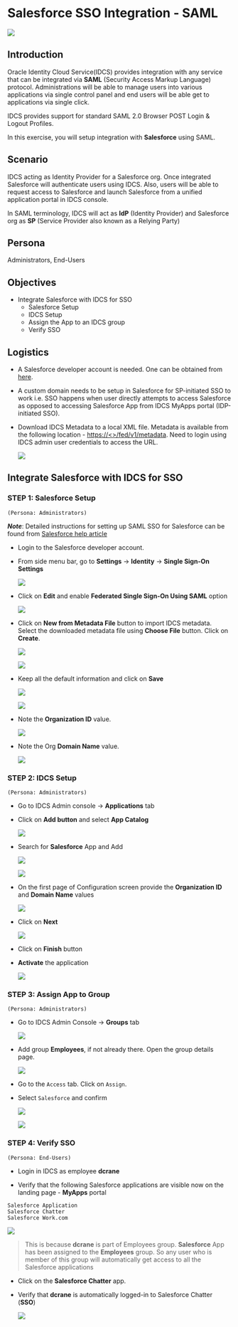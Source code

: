 # Salesforce SSO Integration - SAML

![](images/2/header.png)

## Introduction

Oracle Identity Cloud Service(IDCS) provides integration with any service that can be integrated via **SAML** (Security Access Markup Language) protocol. Administrations will be able to manage users into various applications via single control panel and end users will be able get to applications via single click.

IDCS provides support for standard SAML 2.0 Browser POST Login & Logout Profiles.

In this exercise, you will setup integration with **Salesforce** using SAML.

## Scenario

IDCS acting as Identity Provider for a Salesforce org. Once integrated Salesforce will authenticate users using IDCS. Also, users will be able to request access to Salesforce and launch Salesforce from a unified application portal in IDCS console.

In SAML terminology, IDCS will act as **IdP** (Identity Provider) and Salesforce org as **SP** (Service Provider also known as a Relying Party)

## Persona

Administrators, End-Users

## Objectives


- Integrate Salesforce with IDCS for SSO
	- Salesforce Setup
	- IDCS Setup
	- Assign the App to an IDCS group
	- Verify SSO

## Logistics

- A Salesforce developer account is needed. One can be obtained from [here](https://developer.salesforce.com/signup?d=70130000000td6N).

- A custom domain needs to be setup in Salesforce for SP-initiated SSO to work i.e. SSO happens when user directly attempts to access Salesforce as opposed to accessing Salesforce App from IDCS MyApps portal (IDP-initiated SSO).


- Download IDCS Metadata to a local XML file. Metadata is available from the following location - [https://<<IDCSHOST>>/fed/v1/metadata](). Need to login using IDCS admin user credentials to access the URL.

	![](images/2/IA-SAML-1.png)
	
	
## Integrate Salesforce with IDCS for SSO
	
### **STEP 1**: Salesforce Setup

`(Persona: Administrators)`

**_Note_**: Detailed instructions for setting up SAML SSO for Salesforce can be found from [Salesforce help article](https://help.salesforce.com/articleView?id=sso_saml.htm&type=5)


- Login to the Salesforce developer account.

- From side menu bar, go to **Settings** -> **Identity** -> **Single Sign-On Settings**

	![](images/2/IA-SAML-2.png)

- Click on **Edit** and enable **Federated Single Sign-On Using SAML** option

	![](images/2/IA-SAML-3.png)

- Click on **New from Metadata File** button to import IDCS metadata. Select the downloaded metadata file using **Choose File** button. Click on **Create**.

	![](images/2/IA-SAML-4.png)
	
	![](images/2/IA-SAML-5.png)

- Keep all the default information and click on **Save**

	![](images/2/IA-SAML-6.png)
	
	![](images/2/IA-SAML-7.png)

- Note the **Organization ID** value.

	![](images/2/IA-SAML-8.png)

- Note the Org **Domain Name** value.

	![](images/2/IA-SAML-9.png)
	
### **STEP 2**: IDCS Setup

`(Persona: Administrators)`

- Go to IDCS Admin console -> **Applications** tab

- Click on **Add button** and select **App Catalog**

	![](images/2/IA-SAML-10.png)

- Search for **Salesforce** App and Add 

	![](images/2/IA-SAML-11.png)
	
	![](images/2/IA-SAML-12.png)


- On the first page of Configuration screen provide the **Organization ID** and **Domain Name** values

	![](images/2/IA-SAML-14.png)

- Click on **Next** 

	![](images/2/IA-SAML-15.png)

- Click on **Finish** button  

- **Activate** the application 

	![](images/2/IA-SAML-16.png)

### **STEP 3**: Assign App to Group

`(Persona: Administrators)`

- Go to IDCS Admin Console -> **Groups** tab 

	![](images/2/IA-SAML-17.png)

- Add group **Employees**, if not already there. Open the group details page.

	![](images/2/IA-SAML-18.png)

- Go to the `Access` tab. Click on `Assign`. 

- Select `Salesforce` and confirm 

	![](images/2/IA-SAML-19.png)
	
	![](images/2/IA-SAML-20.png)
	
	
### **STEP 4**: Verify SSO

`(Persona: End-Users)`

- Login in IDCS as employee **dcrane**
		
- Verify that the following Salesforce applications are visible now on the landing page - **MyApps** portal

```
Salesforce Application
Salesforce Chatter
Salesforce Work.com
```
	
![](images/2/IA-SAML-21.png)

<blockquote>This is because <b>dcrane</b> is part of Employees group. <b>Salesforce</b> App has been assigned to the <b>Employees</b> group. So any user who is member of this group will automatically get access to all the Salesforce applications</blockquote>

- Click on the **Salesforce Chatter** app. 

- Verify that **dcrane** is automatically logged-in to Salesforce Chatter (**SSO**)

	![](images/2/IA-SAML-22.png)
	

